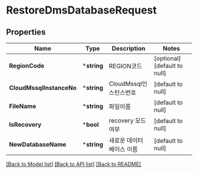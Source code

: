 # RestoreDmsDatabaseRequest

## Properties
Name | Type | Description | Notes
------------ | ------------- | ------------- | -------------
**RegionCode** | ***string** | REGION코드 | [optional] [default to null]
**CloudMssqlInstanceNo** | ***string** | CloudMssql인스턴스번호 | [default to null]
**FileName** | ***string** | 파일이름 | [default to null]
**IsRecovery** | ***bool** | recovery 모드 여부 | [default to null]
**NewDatabaseName** | ***string** | 새로운 데이터베이스 이름 | [default to null]

[[Back to Model list]](../README.md#documentation-for-models) [[Back to API list]](../README.md#documentation-for-api-endpoints) [[Back to README]](../README.md)


